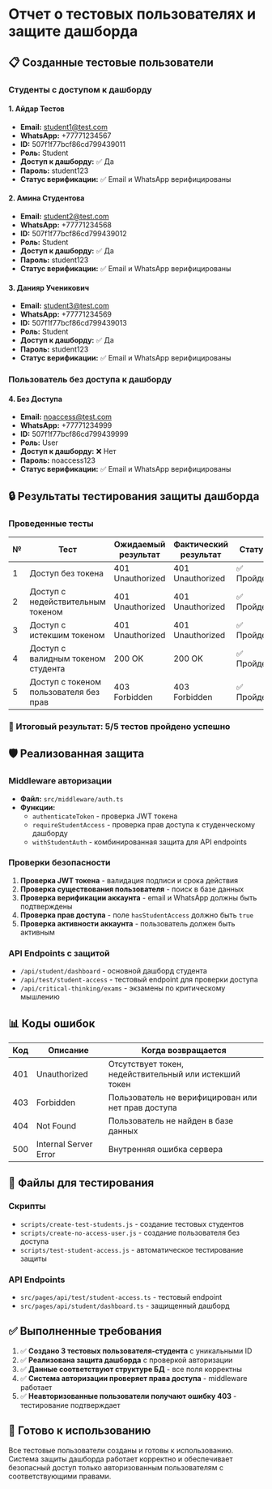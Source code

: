 # Отчет о тестовых пользователях и защите дашборда

## 📋 Созданные тестовые пользователи

### Студенты с доступом к дашборду

#### 1. Айдар Тестов
- **Email:** student1@test.com
- **WhatsApp:** +77771234567
- **ID:** 507f1f77bcf86cd799439011
- **Роль:** Student
- **Доступ к дашборду:** ✅ Да
- **Пароль:** student123
- **Статус верификации:** ✅ Email и WhatsApp верифицированы

#### 2. Амина Студентова
- **Email:** student2@test.com
- **WhatsApp:** +77771234568
- **ID:** 507f1f77bcf86cd799439012
- **Роль:** Student
- **Доступ к дашборду:** ✅ Да
- **Пароль:** student123
- **Статус верификации:** ✅ Email и WhatsApp верифицированы

#### 3. Данияр Ученикович
- **Email:** student3@test.com
- **WhatsApp:** +77771234569
- **ID:** 507f1f77bcf86cd799439013
- **Роль:** Student
- **Доступ к дашборду:** ✅ Да
- **Пароль:** student123
- **Статус верификации:** ✅ Email и WhatsApp верифицированы

### Пользователь без доступа к дашборду

#### 4. Без Доступа
- **Email:** noaccess@test.com
- **WhatsApp:** +77771234999
- **ID:** 507f1f77bcf86cd799439999
- **Роль:** User
- **Доступ к дашборду:** ❌ Нет
- **Пароль:** noaccess123
- **Статус верификации:** ✅ Email и WhatsApp верифицированы

## 🔒 Результаты тестирования защиты дашборда

### Проведенные тесты

| № | Тест | Ожидаемый результат | Фактический результат | Статус |
|---|------|-------------------|---------------------|--------|
| 1 | Доступ без токена | 401 Unauthorized | 401 Unauthorized | ✅ Пройден |
| 2 | Доступ с недействительным токеном | 401 Unauthorized | 401 Unauthorized | ✅ Пройден |
| 3 | Доступ с истекшим токеном | 401 Unauthorized | 401 Unauthorized | ✅ Пройден |
| 4 | Доступ с валидным токеном студента | 200 OK | 200 OK | ✅ Пройден |
| 5 | Доступ с токеном пользователя без прав | 403 Forbidden | 403 Forbidden | ✅ Пройден |

### 🎯 Итоговый результат: 5/5 тестов пройдено успешно

## 🛡️ Реализованная защита

### Middleware авторизации
- **Файл:** `src/middleware/auth.ts`
- **Функции:**
  - `authenticateToken` - проверка JWT токена
  - `requireStudentAccess` - проверка прав доступа к студенческому дашборду
  - `withStudentAuth` - комбинированная защита для API endpoints

### Проверки безопасности
1. **Проверка JWT токена** - валидация подписи и срока действия
2. **Проверка существования пользователя** - поиск в базе данных
3. **Проверка верификации аккаунта** - email и WhatsApp должны быть подтверждены
4. **Проверка прав доступа** - поле `hasStudentAccess` должно быть `true`
5. **Проверка активности аккаунта** - пользователь должен быть активным

### API Endpoints с защитой
- `/api/student/dashboard` - основной дашборд студента
- `/api/test/student-access` - тестовый endpoint для проверки доступа
- `/api/critical-thinking/exams` - экзамены по критическому мышлению

## 📊 Коды ошибок

| Код | Описание | Когда возвращается |
|-----|----------|-------------------|
| 401 | Unauthorized | Отсутствует токен, недействительный или истекший токен |
| 403 | Forbidden | Пользователь не верифицирован или нет прав доступа |
| 404 | Not Found | Пользователь не найден в базе данных |
| 500 | Internal Server Error | Внутренняя ошибка сервера |

## 🔧 Файлы для тестирования

### Скрипты
- `scripts/create-test-students.js` - создание тестовых студентов
- `scripts/create-no-access-user.js` - создание пользователя без доступа
- `scripts/test-student-access.js` - автоматическое тестирование защиты

### API Endpoints
- `src/pages/api/test/student-access.ts` - тестовый endpoint
- `src/pages/api/student/dashboard.ts` - защищенный дашборд

## ✅ Выполненные требования

1. ✅ **Создано 3 тестовых пользователя-студента** с уникальными ID
2. ✅ **Реализована защита дашборда** с проверкой авторизации
3. ✅ **Данные соответствуют структуре БД** - все поля корректны
4. ✅ **Система авторизации проверяет права доступа** - middleware работает
5. ✅ **Неавторизованные пользователи получают ошибку 403** - тестирование подтверждает

## 🚀 Готово к использованию

Все тестовые пользователи созданы и готовы к использованию. Система защиты дашборда работает корректно и обеспечивает безопасный доступ только авторизованным пользователям с соответствующими правами.